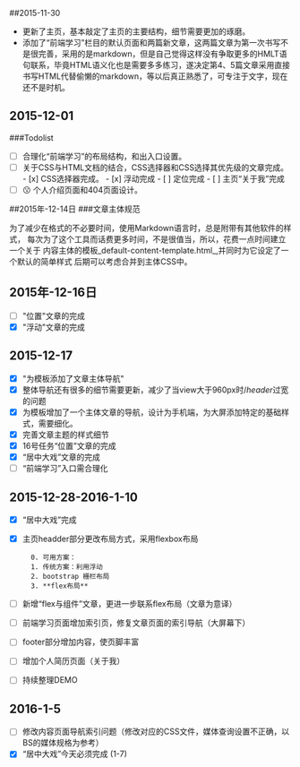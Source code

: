 ##2015-11-30
+ 更新了主页，基本敲定了主页的主要结构，细节需要更加的琢磨。
+ 添加了“前端学习”栏目的默认页面和两篇新文章，这两篇文章为第一次书写不是很完善，采用的是markdown，但是自己觉得这样没有争取更多的HMLT语句联系，毕竟HTML语义化也是需要多多练习，遂决定第4、5篇文章采用直接书写HTML代替偷懒的markdown，等以后真正熟悉了，可专注于文字，现在还不是时机。

## 2015-12-01
###Todolist
- [ ] 合理化“前端学习”的布局结构，和出入口设置。
- [ ] 关于CSS与HTML文档的结合，CSS选择器和CSS选择其优先级的文章完成。
      - [x] CSS选择器完成。
      - [x] 浮动完成
      - [ ] 定位完成
      - [ ] 主页“关于我”完成
- [ ] :kissing: 个人介绍页面和404页面设计。

##2015年-12-14日
###文章主体规范

为了减少在格式的不必要时间，使用Markdown语言时，总是附带有其他软件的样式，
每次为了这个工具而话费更多时间，不是很值当，所以，花费一点时间建立一个关于
内容主体的模板_default-content-template.html_,并同时为它设定了一个默认的简单样式
后期可以考虑合并到主体CSS中。

## 2015年-12-16日
+ [ ] "位置"文章的完成
+ [x] "浮动"文章的完成
## 2015-12-17
+ [x] "为模板添加了文章主体导航"
+ [x] 整体导航还有很多的细节需要更新，减少了当view大于960px时/*header*过宽的问题
+ [x] 为模板增加了一个主体文章的导航，设计为手机端，为大屏添加特定的基础样式，需要细化。
+ [x] 完善文章主题的样式细节
+ [x] 16号任务“位置”文章的完成
+ [x] “居中大戏”文章的完成
+ [ ] “前端学习”入口需合理化

## 2015-12-28-2016-1-10
+ [x] “居中大戏”完成
+ [x] 主页headder部分更改布局方式，采用flexbox布局

        0. 可用方案：
        1. 传统方案：利用浮动
        2. bootstrap 栅栏布局
        3. **flex布局**
+ [ ] 新增“flex与组件”文章，更进一步联系flex布局（文章为意译）
+ [ ] 前端学习页面增加索引页，修复文章页面的索引导航（大屏幕下）
+ [ ] footer部分增加内容，使页脚丰富
+ [ ] 增加个人简历页面（关于我）
+ [ ] 持续整理DEMO

## 2016-1-5
+ [ ] 修改内容页面导航索引问题（修改对应的CSS文件，媒体查询设置不正确，以BS的媒体规格为参考）
+ [x] “居中大戏”今天必须完成 (1-7)
